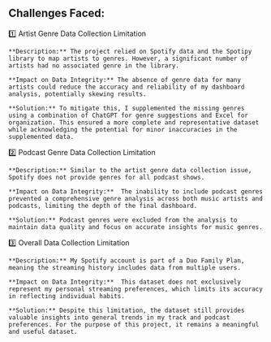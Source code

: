 ## Challenges Faced:  

:one: Artist Genre Data Collection Limitation  

    **Description:** The project relied on Spotify data and the Spotipy library to map artists to genres. However, a significant number of artists had no associated genre in the library.  

    **Impact on Data Integrity:** The absence of genre data for many artists could reduce the accuracy and reliability of my dashboard analysis, potentially skewing results.  

    **Solution:** To mitigate this, I supplemented the missing genres using a combination of ChatGPT for genre suggestions and Excel for organization. This ensured a more complete and representative dataset while acknowledging the potential for minor inaccuracies in the supplemented data.  

:two: Podcast Genre Data Collection Limitation  

    **Description:** Similar to the artist genre data collection issue, Spotify does not provide genres for all podcast shows. 

    **Impact on Data Integrity:**  The inability to include podcast genres prevented a comprehensive genre analysis across both music artists and podcasts, limiting the depth of the final dashboard.

    **Solution:** Podcast genres were excluded from the analysis to maintain data quality and focus on accurate insights for music genres.

:three: Overall Data Collection Limitation

    **Description:** My Spotify account is part of a Duo Family Plan, meaning the streaming history includes data from multiple users.

    **Impact on Data Integrity:**  This dataset does not exclusively represent my personal streaming preferences, which limits its accuracy in reflecting individual habits.

    **Solution:** Despite this limitation, the dataset still provides valuable insights into general trends in my track and podcast preferences. For the purpose of this project, it remains a meaningful and useful dataset.


